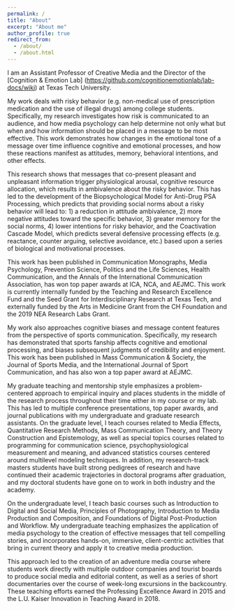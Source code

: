 ```yaml
---
permalink: /
title: "About"
excerpt: "About me"
author_profile: true
redirect_from: 
  - /about/
  - /about.html
---
```


I am an Assistant Professor of Creative Media and the Director of the [Cognition & Emotion Lab] (https://github.com/cognitionemotionlab/lab-docs/wiki) at Texas Tech University. 

My work deals with risky behavior (e.g. non-medical use of prescription medication and the use of illegal drugs) among college students. Specifically, my research investigates how risk is communicated to an audience, and how media psychology can help determine not only what but when and how information should be placed in a message to be most effective. This work demonstrates how changes in the emotional tone of a message over time influence cognitive and emotional processes, and how these reactions manifest as attitudes, memory, behavioral intentions, and other effects.

This research shows that messages that co-present pleasant and unpleasant information trigger physiological arousal, cognitive resource allocation, which results in ambivalence about the risky behavior. This has led to the development of the Biopsychological Model for Anti-Drug PSA Processing, which predicts that providing social norms about a risky behavior will lead to: 1) a reduction in attitude ambivalence, 2) more negative attitudes toward the specific behavior, 3) greater memory for the social norms, 4) lower intentions for risky behavior, and the Coactivation Cascade Model, which predicts several defensive processing effects (e.g. reactance, counter arguing, selective avoidance, etc.) based upon a series of biological and motivational processes. 

This work has been published in Communication Monographs, Media Psychology, Prevention Science, Politics and the Life Sciences, Health Communication, and the Annals of the International Communication Association, has won top paper awards at ICA, NCA, and AEJMC. This work is currently internally funded by the Teaching and Research Excellence Fund and the Seed Grant for Interdisciplinary Research at Texas Tech, and externally funded by the Arts in Medicine Grant from the CH Foundation and the 2019 NEA Research Labs Grant. 

My work also approaches cognitive biases and message content features from the perspective of sports communication. Specifically, my research has demonstrated that sports fanship affects cognitive and emotional processing, and biases subsequent judgments of credibility and enjoyment. This work has been published in Mass Communication & Society, the Journal of Sports Media, and the International Journal of Sport Communication, and has also won a top paper award at AEJMC.

My graduate teaching and mentorship style emphasizes a problem-centered approach to empirical inquiry and places students in the middle of the research process throughout their time either in my course or my lab. This has led to multiple conference presentations, top paper awards, and journal publications with my undergraduate and graduate research assistants. On the graduate level, I  teach courses related to Media Effects, Quantitative Research Methods, Mass Communication Theory, and Theory Construction and Epistemology, as well as special topics courses related to programming for communication science, psychophysiological measurement and meaning, and advanced statistics courses centered around multilevel modeling techniques. In addition, my research-track masters students have built strong pedigrees of research and have continued their academic trajectories in doctoral programs after graduation, and my doctoral students have gone on to work in both industry and the academy.

On the undergraduate level, I teach basic courses such as Introduction to Digital and Social Media, Principles of Photography, Introduction to Media Production and Composition, and Foundations of Digital Post-Production and Workflow. My undergraduate teaching emphasizes the application of media psychology to the creation of effective messages that tell compelling stories, and incorporates hands-on, immersive, client-centric activities that bring in current theory and apply it to creative media production. 

This approach led to the creation of an adventure media course where students work directly with multiple outdoor companies and tourist boards to produce social media and editorial content, as well as a series of short documentaries over the course of week-long excursions in the backcountry. These teaching efforts earned the Professing Excellence Award in 2015 and the L.U. Kaiser Innovation in Teaching Award in 2018. 


